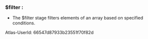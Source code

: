 ### $filter :

- The $filter stage filters elements of an array based on specified conditions.

Atlas-UserId: 66547d87933b23551f70f82d
